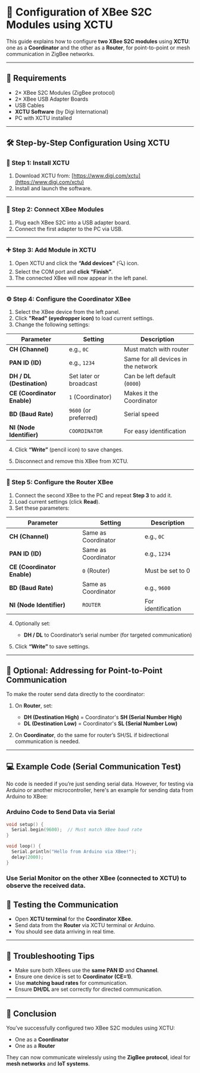 # 📡 Configuration of XBee S2C Modules using XCTU

This guide explains how to configure **two XBee S2C modules** using **XCTU**: one as a **Coordinator** and the other as a **Router**, for point-to-point or mesh communication in ZigBee networks.

---

## 🧰 Requirements

- 2× XBee S2C Modules (ZigBee protocol)
- 2× XBee USB Adapter Boards
- USB Cables
- **XCTU Software** (by Digi International)
- PC with XCTU installed

---

## 🛠️ Step-by-Step Configuration Using XCTU

### 🔽 Step 1: Install XCTU

1. Download XCTU from: [https://www.digi.com/xctu](https://www.digi.com/xctu)
2. Install and launch the software.

---

### 🔌 Step 2: Connect XBee Modules

1. Plug each XBee S2C into a USB adapter board.
2. Connect the first adapter to the PC via USB.

---

### ➕ Step 3: Add Module in XCTU

1. Open XCTU and click the **“Add devices”** (🔍) icon.
2. Select the COM port and **click “Finish”**.
3. The connected XBee will now appear in the left panel.

---

### ⚙️ Step 4: Configure the **Coordinator XBee**

1. Select the XBee device from the left panel.
2. Click **"Read" (eyedropper icon)** to load current settings.
3. Change the following settings:

| Parameter       | Setting         | Description                       |
|----------------|------------------|-----------------------------------|
| **CH (Channel)**        | e.g., `0C`            | Must match with router            |
| **PAN ID (ID)**         | e.g., `1234`          | Same for all devices in the network |
| **DH / DL (Destination)** | Set later or broadcast | Can be left default (`0000`)      |
| **CE (Coordinator Enable)** | `1` (Coordinator)   | Makes it the Coordinator          |
| **BD (Baud Rate)**       | `9600` (or preferred) | Serial speed                      |
| **NI (Node Identifier)** | `COORDINATOR`         | For easy identification           |

4. Click **“Write”** (pencil icon) to save changes.

5. Disconnect and remove this XBee from XCTU.

---

### 🔁 Step 5: Configure the **Router XBee**

1. Connect the second XBee to the PC and repeat **Step 3** to add it.
2. Load current settings (click **Read**).
3. Set these parameters:

| Parameter       | Setting         | Description                       |
|----------------|------------------|-----------------------------------|
| **CH (Channel)**        | Same as Coordinator | e.g., `0C`                        |
| **PAN ID (ID)**         | Same as Coordinator | e.g., `1234`                      |
| **CE (Coordinator Enable)** | `0` (Router)       | Must be set to 0                 |
| **BD (Baud Rate)**       | Same as Coordinator | e.g., `9600`                      |
| **NI (Node Identifier)** | `ROUTER`             | For identification               |

4. Optionally set:
   - **DH / DL** to Coordinator’s serial number (for targeted communication)

5. Click **“Write”** to save settings.

---

## 🔄 Optional: Addressing for Point-to-Point Communication

To make the router send data directly to the coordinator:

1. On **Router**, set:
   - **DH (Destination High)** = Coordinator's **SH (Serial Number High)**
   - **DL (Destination Low)** = Coordinator's **SL (Serial Number Low)**

2. On **Coordinator**, do the same for router’s SH/SL if bidirectional communication is needed.

---

## 💻 Example Code (Serial Communication Test)

No code is needed if you’re just sending serial data. However, for testing via Arduino or another microcontroller, here's an example for sending data from Arduino to XBee:

### Arduino Code to Send Data via Serial
```cpp
void setup() {
  Serial.begin(9600);  // Must match XBee baud rate
}

void loop() {
  Serial.println("Hello from Arduino via XBee!");
  delay(2000);
}

```
### Use Serial Monitor on the other XBee (connected to XCTU) to observe the received data.

## 🧪 Testing the Communication

- Open **XCTU terminal** for the **Coordinator XBee**.
- Send data from the **Router** via XCTU terminal or Arduino.
- You should see data arriving in real time.

---

## 🧘 Troubleshooting Tips

- Make sure both XBees use the **same PAN ID** and **Channel**.
- Ensure one device is set to **Coordinator (CE=1)**.
- Use **matching baud rates** for communication.
- Ensure **DH/DL** are set correctly for directed communication.

---

## 📘 Conclusion

You’ve successfully configured two XBee S2C modules using XCTU:

- One as a **Coordinator**
- One as a **Router**

They can now communicate wirelessly using the **ZigBee protocol**, ideal for **mesh networks** and **IoT systems**.
